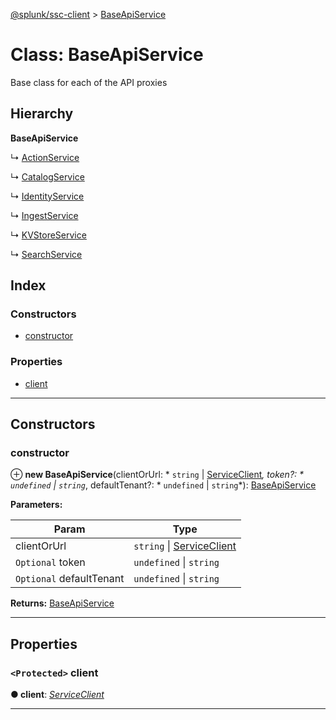 [@splunk/ssc-client](../README.md) > [BaseApiService](../classes/baseapiservice.md)

# Class: BaseApiService

Base class for each of the API proxies

## Hierarchy

**BaseApiService**

↳  [ActionService](actionservice.md)

↳  [CatalogService](catalogservice.md)

↳  [IdentityService](identityservice.md)

↳  [IngestService](ingestservice.md)

↳  [KVStoreService](kvstoreservice.md)

↳  [SearchService](searchservice.md)

## Index

### Constructors

* [constructor](baseapiservice.md#constructor)

### Properties

* [client](baseapiservice.md#client)

---

## Constructors

<a id="constructor"></a>

###  constructor

⊕ **new BaseApiService**(clientOrUrl: * `string` &#124; [ServiceClient](serviceclient.md)*, token?: * `undefined` &#124; `string`*, defaultTenant?: * `undefined` &#124; `string`*): [BaseApiService](baseapiservice.md)

**Parameters:**

| Param | Type |
| ------ | ------ |
| clientOrUrl |  `string` &#124; [ServiceClient](serviceclient.md)|
| `Optional` token |  `undefined` &#124; `string`|
| `Optional` defaultTenant |  `undefined` &#124; `string`|

**Returns:** [BaseApiService](baseapiservice.md)

___

## Properties

<a id="client"></a>

### `<Protected>` client

**● client**: *[ServiceClient](serviceclient.md)*

___

